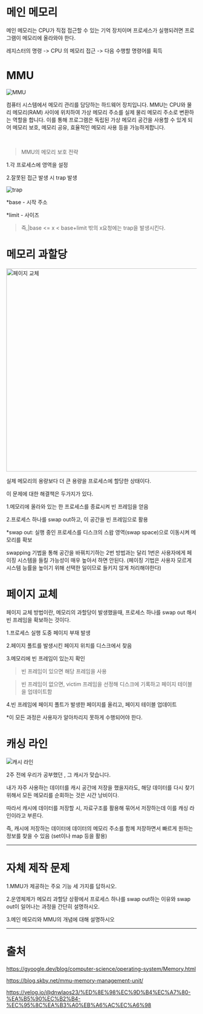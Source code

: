 # 메인 메모리 

메인 메모리는 CPU가 직접 접근할 수 있는 기억 장치이며 프로세스가 실행되려면 프로그램이 메모리에 올라와야 한다.

레지스터의 명령 -> CPU 의 메모리 접근 -> 다음 수행할 명령어를 획득

# MMU

![MMU](https://github.com/user-attachments/assets/07787681-335a-45d1-a18c-55e691b8ba6c)

 컴퓨터 시스템에서 메모리 관리를 담당하는 하드웨어 장치입니다. 
 MMU는 CPU와 물리 메모리(RAM) 사이에 위치하여 가상 메모리 주소를 실제 물리 메모리 주소로 변환하는 역할을 합니다. 
 이를 통해 프로그램은 독립된 가상 메모리 공간을 사용할 수 있게 되어 메모리 보호, 메모리 공유, 효율적인 메모리 사용 등을 가능하게합니다.

<br>

 > MMU의 메모리 보호 전략

1.각 프로세스에 영역을 설정

2.잘못된 접근 발생 시 trap 발생 

![trap](https://github.com/user-attachments/assets/e5cfd2dd-227c-4111-b0c4-33059cee4495)

*base - 시작 주소

*limit - 사이즈
>즉,|base <= x < base+limit 밖의 x요청에는 trap을 발생시킨다.

# 메모리 과할당 

<img width="538" alt="페이지 교체" src="https://github.com/user-attachments/assets/ad2c3543-3a11-4327-84c2-0a69af991e47">

실제 메모리의 용량보다 더 큰 용량을 프로세스에 할당한 상태이다.

이 문제에 대한 해결책은 두가지가 있다.

1.메모리에 올라와 있는 한 프로세스를 종료시켜 빈 프레임을 얻음

2.프로세스 하나를 swap out하고, 이 공간을 빈 프레임으로 활용

*swap out: 실행 중인 프로세스를 디스크의 스왑 영역(swap space)으로 이동시켜 메모리를 확보

swapping 기법을 통해 공간을 바꿔치기하는 2번 방법과는 달리 1번은 사용자에게 페이징 시스템을 들킬 가능성이 매우 높아서 하면 안된다.
(페이징 기법은 사용자 모르게 시스템 능률을 높이기 위해 선택한 일이므로 들키지 않게 처리해야한다)

# 페이지 교체 

페이지 교체 방법이란, 메모리의 과할당이 발생했을때, 프로세스 하나를 swap out 해서 빈 프레임을 확보하는 것이다.

1.프로세스 실행 도중 페이지 부재 발생

2.페이지 폴트를 발생시킨 페이지 위치를 디스크에서 찾음

3.메모리에 빈 프레임이 있는지 확인

>빈 프레임이 있으면 해당 프레임을 사용

>빈 프레임이 없으면, victim 프레임을 선정해 디스크에 기록하고 페이지 테이블을 업데이트함

4.빈 프레임에 페이지 폴트가 발생한 페이지를 올리고, 페이지 테이블 업데이트

*이 모든 과정은 사용자가 알아차리지 못하게 수행되어야 한다.

# 캐싱 라인 

![캐시 라인](https://github.com/user-attachments/assets/9b1a1fea-b802-4312-9f78-5a1535542079)

2주 전에 우리가 공부했던 , 그 캐시가 맞습니다.

내가 자주 사용하는 데이터를 캐시 공간에 저장을 했을지라도, 해당 데이터를 다시 찾기 위해서 모든 메모리를 순회하는 것은 시간 낭비이다.

따라서 캐시에 데이터를 저장할 시, 자료구조를 활용해 묶어서 저장하는데 이를 캐싱 라인이라고 부른다.

즉, 캐시에 저장하는 데이터에 데이터의 메모리 주소를 함께 저장하면서 빠르게 원하는 정보를 찾을 수 있음 (set이나 map 등을 활용)

<hr>

# 자체 제작 문제

1.MMU가 제공하는 주요 기능 세 가지를 답하시오.

2.운영체제가 메모리 과할당 상황에서 프로세스 하나를 swap out하는 이유와 swap out이 일어나는 과정을 간단히 설명하시오.

3.메인 메모리와 MMU의 개념에 대해 설명하시오 

<hr>

# 출처

https://gyoogle.dev/blog/computer-science/operating-system/Memory.html

https://blog.skby.net/mmu-memory-management-unit/

https://velog.io/@dnwlaos23/%ED%8E%98%EC%9D%B4%EC%A7%80-%EA%B5%90%EC%B2%B4-%EC%95%8C%EA%B3%A0%EB%A6%AC%EC%A6%98

